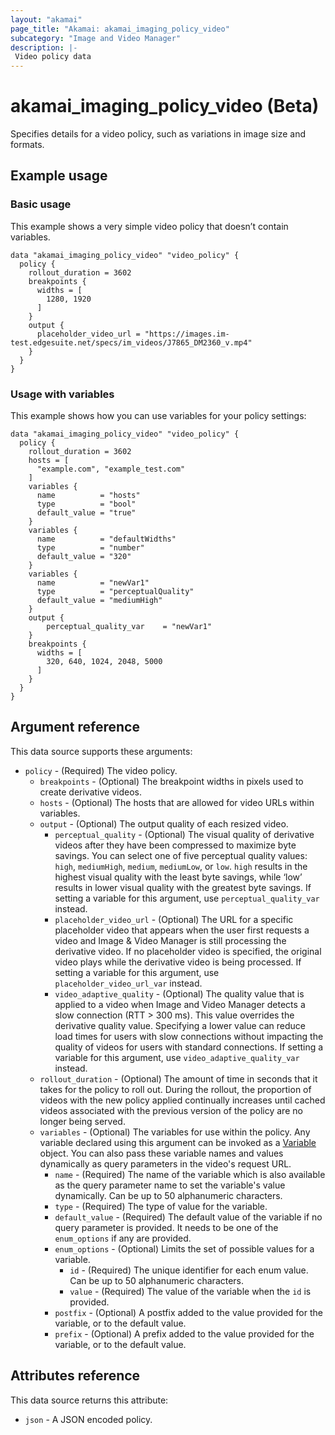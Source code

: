 ```yaml
---
layout: "akamai"
page_title: "Akamai: akamai_imaging_policy_video"
subcategory: "Image and Video Manager"
description: |-
 Video policy data
---
```


# akamai_imaging_policy_video (Beta)

Specifies details for a video policy, such as variations in image size and formats.

## Example usage

### Basic usage

This example  shows a very simple video policy that doesn’t contain variables.
 
```hcl
data "akamai_imaging_policy_video" "video_policy" {
  policy {
    rollout_duration = 3602
    breakpoints {
      widths = [
        1280, 1920
      ]
    }
    output {
      placeholder_video_url = "https://images.im-test.edgesuite.net/specs/im_videos/J7865_DM2360_v.mp4"
    }
  }
}
```

### Usage with variables

This example shows how you can use variables for your policy settings: 

```hcl
data "akamai_imaging_policy_video" "video_policy" {
  policy {
    rollout_duration = 3602
    hosts = [
      "example.com", "example_test.com"
    ]
    variables {
      name          = "hosts"
      type          = "bool"
      default_value = "true"
    }
    variables {
      name          = "defaultWidths"
      type          = "number"
      default_value = "320"
    }
    variables {
      name          = "newVar1"
      type          = "perceptualQuality"
      default_value = "mediumHigh"
    }
    output {
        perceptual_quality_var    = "newVar1"
    }
    breakpoints {
      widths = [
        320, 640, 1024, 2048, 5000
      ]
    }
  }
}
```


## Argument reference

This data source supports these arguments:

* `policy` - (Required) The video policy.
    * `breakpoints` - (Optional) The breakpoint widths in pixels used to create derivative videos.
    * `hosts` - (Optional) The hosts that are allowed for video URLs within variables. 
    * `output` - (Optional) The output quality of each resized video.
        * `perceptual_quality` - (Optional) The visual quality of derivative videos after they have been compressed to maximize byte savings. You can select one of five perceptual quality values: `high`, `mediumHigh`, `medium`, `mediumLow`, or `low`. `high` results in the highest visual quality with the least byte savings, while ‘low’ results in lower visual quality with the greatest byte savings. If setting a variable for this argument, use `perceptual_quality_var` instead. 
        * `placeholder_video_url` - (Optional) The URL for a specific placeholder video that appears when the user first requests a video and Image & Video Manager is still processing the derivative video. If no placeholder video is specified, the original video plays while the derivative video is being processed. If setting a variable for this argument, use `placeholder_video_url_var` instead.
        * `video_adaptive_quality` - (Optional) The quality value that is applied to a video when Image and Video Manager detects a slow connection (RTT > 300 ms). This value overrides the derivative quality value. Specifying a lower value can reduce load times for users with slow connections without impacting the quality of videos for users with standard connections. If setting a variable for this argument, use `video_adaptive_quality_var` instead.
    * `rollout_duration` - (Optional) The amount of time in seconds that it takes for the policy to roll out. During the rollout, the proportion of videos with the new policy applied continually increases until cached videos associated with the previous version of the policy are no longer being served.  
    * `variables` - (Optional) The variables for use within the policy. Any variable declared using this argument can be invoked as a [Variable](#variable) object. You can also pass these variable names and values dynamically as query parameters in the video's request URL.
        * `name` - (Required) The name of the variable which is also available as the query parameter name to set the variable's value dynamically. Can be up to 50 alphanumeric characters.
        * `type` - (Required) The type of value for the variable.
        * `default_value` - (Required) The default value of the variable if no query parameter is provided. It needs to be one of the `enum_options` if any are provided. 
        * `enum_options` - (Optional) Limits the set of possible values for a variable. 
            * `id` - (Required) The unique identifier for each enum value. Can be up to 50 alphanumeric characters.
            * `value` - (Required) The value of the variable when the `id` is provided.
        * `postfix` - (Optional) A postfix added to the value provided for the variable, or to the default value.
        * `prefix` - (Optional) A prefix added to the value provided for the variable, or to the default value.

## Attributes reference

This data source returns this attribute:

* `json` - A JSON encoded policy.
